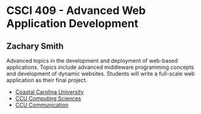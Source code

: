 # CSCI 409 - Advanced Web Application Development
## Zachary Smith

Advanced topics in the development and deployment of web-based applications. Topics include advanced middleware programming concepts and development of dynamic websites. Students will write a full-scale web application as their final project. 

- [Coastal Carolina University](https://www.coastal.edu/)
- [CCU Computing Sciences](https://www.coastal.edu/computing/)
- [CCU Communication](https://www.coastal.edu/communication/)


